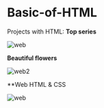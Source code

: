 # Basic-of-HTML
Projects with HTML:
**Top series**


![web](https://user-images.githubusercontent.com/20402746/51286487-8a53b600-19f3-11e9-803d-f3c4a2f91d0f.jpg)

**Beautiful flowers**


![web2](https://user-images.githubusercontent.com/20402746/51286488-8a53b600-19f3-11e9-8edc-7332c0332c9a.jpg)

**Web HTML & CSS


![web](https://user-images.githubusercontent.com/20402746/51355811-863d9c00-1ab8-11e9-8a34-06215ba8e4db.jpg)

